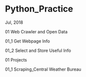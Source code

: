 # Python_Practice
Jul, 2018

01 Web Crawler and Open Data

  01_1 Get Webpage Info
  
  01_2 Select and Store Useful Info
  
01 Projects

  01_1 Scraping_Central Weather Bureau
